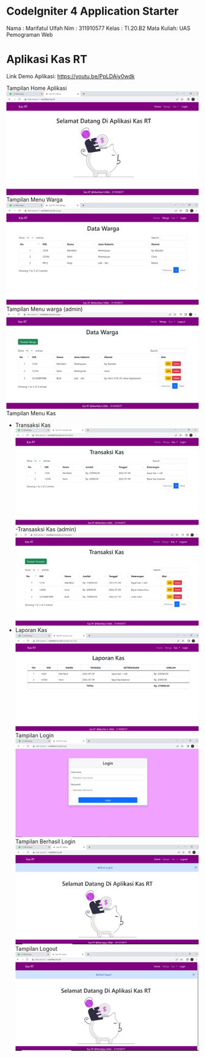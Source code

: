 # CodeIgniter 4 Application Starter

Nama       : Marifatul Ulfah
Nim        : 311910577
Kelas      : TI.20.B2
Mata Kuliah: UAS Pemograman Web

# Aplikasi Kas RT

Link Demo Aplikasi: https://youtu.be/PpLDAiy0wdk

Tampilan Home Aplikasi
![Gambar 1](screenshot/ss1.PNG)
Tampilan Menu Warga
![Gambar 2](screenshot/ss2.PNG)
Tampilan Menu warga (admin)
![Gambar 3](screenshot/ss8.PNG)
Tampilan Menu Kas
- Transaksi Kas
![Gambar 4](screenshot/ss3.PNG)
-Transasksi Kas (admin)
![Gambar 5](screenshot/ss9.PNG)
- Laporan Kas
![Gambar 6](screenshot/ss4.PNG)
Tampilan Login
![Gambar 7](screenshot/ss5.PNG)
Tampilan Berhasil Login
![Gambar 8](screenshot/ss6.PNG)
Tampilan Logout
![Gambar 9](screenshot/ss7.PNG)